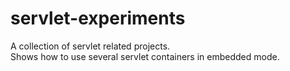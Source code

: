 # servlet-experiments

A collection of servlet related projects.  
Shows how to use several servlet containers in embedded mode.
